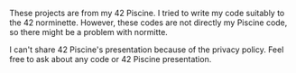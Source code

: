 These projects are from my 42 Piscine. I tried to write my code suitably to the 42 norminette. However, these codes are not directly my Piscine code, so there might be a problem with normitte.

I can't share 42 Piscine's presentation because of the privacy policy. Feel free to ask about any code or 42 Piscine presentation.
